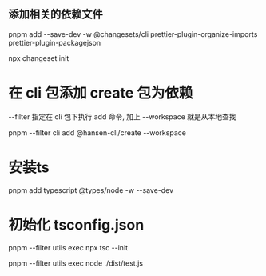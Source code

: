 ## 添加相关的依赖文件
pnpm add --save-dev -w @changesets/cli prettier-plugin-organize-imports prettier-plugin-packagejson

npx changeset init

# 在 cli 包添加 create 包为依赖

--filter 指定在 cli 包下执行 add 命令,  加上 --workspace 就是从本地查找

pnpm --filter cli add @hansen-cli/create --workspace

# 安装ts
pnpm add typescript @types/node -w --save-dev

# 初始化 tsconfig.json
pnpm --filter utils exec npx tsc --init

pnpm --filter utils exec node ./dist/test.js
